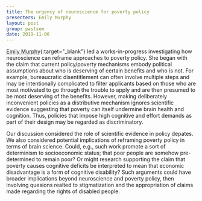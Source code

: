 ```yaml
---
title: The urgency of neuroscience for poverty policy
presenters: Emily Murphy
layout: post
group: pastsem
date: 2019-11-06
---
```


[Emily Murphy](https://www.uchastings.edu/people/emily-murphy/){:target="\_blank"} 
led a works-in-progress investigating how neuroscience can reframe 
approaches to poverty policy. She began with the claim that
current policy/poverty mechanisms embody political assumptions 
about who is deserving of certain benefits and who is not. 
For example, bureaucratic disentitlement can often involve multiple steps and 
may be intentionally complicated to filter applicants based on 
those who are most motivated to go through the trouble to apply and are then 
presumed to be most deserving of the benefits. However, making deliberately 
inconvenient policies as a distributive mechanism ignores scientific evidence 
suggesting that poverty can 
itself undermine brain health and cognition. Thus, policies that impose high 
cognitive and effort demands as part of their design may be regarded as 
discriminatory.

Our discussion considered the role of scientific evidence in policy depates. 
We also considered potential implications of reframing poverty policy in terms 
of brain science. Could, e.g., such work promote a sort of determinism to 
socioeconomic status; that poor people are somehow pre-determined to remain poor? 
Or might research supporting the claim that poverty causes cognitive deficits 
be interpreted to mean that economic disadvantage is a form of cognitive 
disability? Such arguments could have broader implications beyond neuroscience 
and poverty policy, then involving quesions realted to stigmatization and 
the appropriation of claims made regarding the rights of disabled people. 